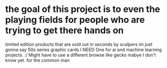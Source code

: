 # the goal of this project is to even the playing fields for people who are trying to get there hands on
 limited edition products that are sold out in seconds by scalpers im just gonna say 50s series graphic cards I NEED One
 for ai and machine learning projects. :/ Might have to use a different browse like gecko mabye I don't know yet.
 for the common man 